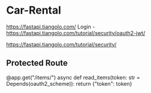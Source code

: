 # Car-Rental

https://fastapi.tiangolo.com/
Login - https://fastapi.tiangolo.com/tutorial/security/oauth2-jwt/

https://fastapi.tiangolo.com/tutorial/security/



## Protected Route
@app.get("/items/")
async def read_items(token: str = Depends(oauth2_scheme)):
    return {"token": token}